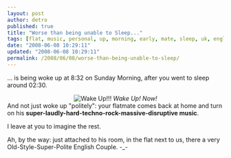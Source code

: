 ```yaml
---
layout: post
author: detro
published: true
title: "Worse than being unable to Sleep..."
tags: [flat, music, personal, up, morning, early, mate, sleep, uk, english, london, loud, wake, friend]
date: "2008-06-08 10:29:11"
updated: "2008-06-08 10:29:11"
permalink: /2008/06/08/worse-than-being-unable-to-sleep/
---
```


... is being woke up at 8:32 on Sunday Morning, after you went to sleep around 02:30.
<div align="center"><img src="http://i201.photobucket.com/albums/aa252/travellingted/pictute_penguin_bear_dumb.jpg" alt="Wake Up!!!" />
<em>Wake Up! Now!</em>
</div>
And not just woke up "politely": your flatmate comes back at home and turn on his <strong>super-laudly-hard-techno-rock-massive-disruptive music</strong>.

I leave at you to imagine the rest.

Ah, by the way: just attached to his room, in the flat next to us, there a very Old-Style-Super-Polite English Couple. -_-
